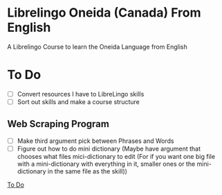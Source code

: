 # Librelingo Oneida (Canada) From English
A Librelingo Course to learn the Oneida Language from English

# To Do
- [ ] Convert resources I have to LibreLingo skills
- [ ] Sort out skills and make a course structure

## Web Scraping Program
- [ ] Make third argument pick between Phrases and Words
- [ ] Figure out how to do mini dictionary (Maybe have argument that chooses what files mici-dictionary to edit (For if you want one big file with a mini-dictionary with everything in it, smaller ones or the mini-dictionary in the same file as the skill))

[To Do](TODO.md)
